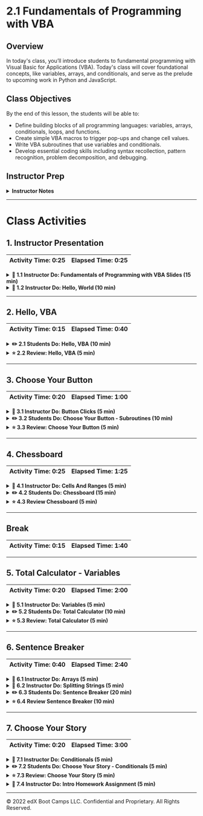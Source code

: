  # 2.1 Fundamentals of Programming with VBA

## Overview

In today's class, you’ll introduce students to fundamental programming with Visual Basic for Applications (VBA). Today's class will cover foundational concepts, like variables, arrays, and conditionals, and serve as the prelude to upcoming work in Python and JavaScript.

## Class Objectives

By the end of this lesson, the students will be able to:

* Define building blocks of all programming languages: variables, arrays, conditionals, loops, and functions.
* Create simple VBA macros to trigger pop-ups and change cell values.
* Write VBA subroutines that use variables and conditionals.
* Develop essential coding skills including syntax recollection, pattern recognition, problem decomposition, and debugging.

## Instructor Prep

<details>
  <summary><strong>Instructor Notes</strong></summary>

* Today marks the class’s first foray into fundamental programming. Emphasize that our goal is to understand fundamental concepts that will apply across all programming languages. VBA syntax is **not** what makes this week valuable for the rest of the course.

* Don’t worry if you are new to VBA: VBA syntax is easy to pick up, and the language is similar to most fundamental programming languages. VBA is a user-friendly language that combines basic programming tools with a GUI interface and familiar spreadsheet-manipulation methods. By the end of the week, you and your students may be surprised by how much fun you can have writing VBA code.

* Take time before class to familiarize yourself with this unit’s exercises and activities. More importantly, practice your workflow before class. Navigating between the VBA code and Microsoft Excel can be tricky. We suggest keeping your activities folder open in VS Code.

* As class progresses, demonstrate the VBA code in VS Code before opening it in Microsoft Excel and running the script. This may be helpful to students as Microsoft Excel has limited zoom capabilities in its VBA editor. However, you may find it easier to stick to Excel's VBA editor rather than copying and pasting code to and from VS Code.

* Pay close attention to time today. There are many "mini-exercises" in today's class, and it’s easy to lose time along the way. If necessary, feel free to cut the “Choose Your Story” conditional exercise and share it with students to review independently.

* Have your TAs refer to the [Time Tracker](TimeTracker.xlsx) to stay on track.

* If you have issues with any of today's activities, you may report them [here](http://tiny.cc/BootCampFeedback).

* Please reference our [Student FAQ](../../../05-Instructor-Resources/README.md#unit-02-vba-scripting) for answers to questions frequently asked by students of this program. If you have any recommendations for additional questions, feel free to log an issue with your desired additions.

* Finally, as a reminder, these slideshows are **for instructor use only**. If distributing slides to students, please first export the slides to a PDF file. You may then distribute the PDF file to students.

</details>

- - -

# Class Activities

## 1. Instructor Presentation

| Activity Time:       0:25 |  Elapsed Time:      0:25  |
|---------------------------|---------------------------|

<details>
  <summary><strong>📣 1.1 Instructor Do: Fundamentals of Programming with VBA Slides (15 min)</strong></summary>

* **File**: [Slideshow](https://docs.google.com/presentation/d/1TWgnpDnWSOI1U12OeHVBiMALAuvWS2C3KKQPrBeicWw/edit?usp=sharing)

* Welcome students back, and begin the day’s slideshow.

* Today might be some students’ first experience with programming. Use the slides to introduce the concepts of variables, arrays, functions, loops, and conditionals. Don't spend too much time on syntax; in fact, avoid the topic entirely until you begin the code demonstrations. Instead, focus on the _concepts_ and _capabilities_ during your presentation. Students will get plenty of code-writing practice code after your presentation.

* When prompted, have students complete the steps to confirm activation of the Developer tab in Microsoft Excel. Have TAs provide assistance as needed.

    * On Macs running Excel 365, to activate the Developer tab, open the Excel menu and select “Preferences,” then open the preferences for the Ribbon and Toolbar.

</details>

<details>
  <summary><strong>📣 1.2 Instructor Do: Hello, World  (10 min)</strong></summary>

* **Files:** [Activities/01-Ins_HelloWorld/Solved/hello_world.xlsm](Activities/01-Ins_HelloWorld/Solved/hello_world-solved.xlsm)

* Once you've completed the slideshow, introduce the first VBA script. Open the VBA editor, and navigate to Module 1. All examples in this lesson plan and the ones in the rest of the unit can be found in Module 1, as in the following images:

  ![Images/developer.png](Images/developer.png)

  ![Images/module1.png](Images/module1.png)

* Introduce the students to the editor’s interface, and be sure to discuss the following points:

  * Modules are organizational units of VBA code that are usually attached to a workbook or worksheet. We can create modules by right-clicking on a workbook or worksheet and then selecting "Insert Module."

  * Once inside a module, we can start writing a VBA script. In our case, we've already created a script that will trigger Excel to deliver a pop-up message.

* VBA will run subroutines based on where the cursor is. Make sure your cursor is inside the `HelloWorld` subroutine, then the play button in your VBA editor to trigger the “Hello World” pop-up message box, as in the following images.

  ![Images/01-HelloWorld_2.png](Images/01-HelloWorld_2.png)

  ![Images/01-HelloWorld_3.png](Images/01-HelloWorld_3.png)

* After demonstrating the code, open the [HelloWorld-solved.vbs](Activities/01-Ins_HelloWorld/Solved/hello_world-solved.vbs) script in your IDE. From the IDE, guide students through the key aspects of the subroutine. Be sure to discuss the following points:

  * The code begins with the keyword `Sub`, which is short for subroutine. This line is followed by `HelloWorld()`, which marks the title of our subroutine. The empty brackets indicate that our subroutine takes in no arguments. Explain that we'll cover functions, which _do_ take in arguments, at a later point.

  * Then, explain that our subroutine has one objective&mdash;to create a pop-up message box (`MsgBox`) containing the phrase "Hello World".

  * Finally, explain that once our subroutine has triggered our pop-up message, its work is done, and the subroutine is complete, which is denoted by the `End Sub` keywords. Emphasize that every subroutine must begin with the keyword `Sub` and end with `End Sub`.

```vb
Sub HelloWorld():
	MsgBox("Hello World")
End Sub
```

* Answer any questions before proceeding to the next activity.

</details>

- - -

## 2. Hello, VBA

| Activity Time:       0:15 |  Elapsed Time:      0:40  |
|---------------------------|---------------------------|

<details>
  <summary><strong>✏️ 2.1 Students Do: Hello, VBA  (10 min)</strong></summary>

* **Readme**: [Activities/02-Stu_HelloVBA/README.md](Activities/02-Stu_HelloVBA/README.md)

* Next, open the Excel Workbook [Activities/02-Stu_HelloVBA/Solved/hello_vba-solved.xlsm](Activities/02-Stu_HelloVBA/Solved/hello_vba-solved.xlsm), and run the macro, as in the following image:

  ![Images/macro.png](Images/macro.png)

* After demonstrating the three pop-ups, have students reproduce this effect on their machines. Send them the following instructions:

  * **Instructions**

    * Create and execute a VBA script that generates three pop-up messages containing any text of your choice.

    * If you finish early, try to help other students complete the activity.

</details>

<details>
  <summary><strong>⭐ 2.2 Review: Hello, VBA (5 min)</strong></summary>

* Once time is up, share the solution found in [Activities/02-Stu_HelloVBA/Solved/hello_vba-solved.vbs](Activities/02-Stu_HelloVBA/Solved/hello_vba-solved.vbs), and guide students through the code. Note that this exercise simply required that students create three sequential message boxes with text inside each box, as in the following image:

```vb
Sub HelloVBA():
  MsgBox ("Hello VBA!")
  MsgBox ("I have come to master your vicissitudes.")
  MsgBox ("And benefit from your automation.")
End Sub
```

* Ask if there are any questions before sending out the solution and proceeding to the next example.

</details>

- - -

## 3. Choose Your Button

| Activity Time:       0:20 |  Elapsed Time:      1:00  |
|---------------------------|---------------------------|

<details>
  <summary><strong>📣 3.1 Instructor Do: Button Clicks (5 min)</strong></summary>

* **Files**: [03-Ins_ButtonClicks](Activities/03-Ins_ButtonClicks)

* Next, return to the Developer tab, where you’ll demonstrate to students how to insert a button in their spreadsheet. The Mac layout is slightly different, so be patient with students if they have any difficulty finding features across operating systems.

* First, create a button, as in the following image:
![Images/03-ButtonClicks_2.png](Images/03-ButtonClicks_2.png)

* Once the button is created, the "Assign Macro" window will pop up, where you can choose to create a new macro or select an existing one, as in the following image:
![Images/03-ButtonClicks_3.png](Images/03-ButtonClicks_3.png)

* If you accidentally close this window, you can always re-open it by right-clicking your button and selecting "Assign Macro"

* If using the Excel file provided in [03-Ins_ButtonClicks](Activities/03-Ins_ButtonClicks), the button will be associated with a macro that simply prints "You clicked me" when the button is pressed, as in the following image:
![Images/03-ButtonClicks_4.png](Images/03-ButtonClicks_4.png)


</details>

<details>
  <summary><strong>✏️ 3.2 Students Do: Choose Your Button - Subroutines (10 min)</strong></summary>

* **Readme**: [Activities/04-Stu_ChooseYourButton-Subroutines/README.md](Activities/04-Stu_ChooseYourButton-Subroutines/README.md)

* Next, open the Excel file in [Activities/04-Stu_ChooseYourButton-Subroutines/Solved/choose_your_button-solved.xlsm](Activities/04-Stu_ChooseYourButton-Subroutines/Solved/choose_your_button-solved.xlsm), and run the macro. Inform students that for this exercise, they will create two buttons that each run a different subroutine that trigger different messages when clicked.

* Send the following instructions to the students:

  * **Instructions**

    * Create an Excel file with two buttons.

    * For each button, create a different VBA subroutine that will trigger a unique pop-up message when clicked.

    * If you finish early, ensure that the people around you complete the activity as well.

</details>

<details>
  <summary><strong>⭐ 3.3 Review: Choose Your Button (5 min)</strong></summary>

* Once time is complete, open and share the solution file in [Activities/04-Stu_ChooseYourButton-Subroutines/Solved/choose_your_button-solved.vbs](Activities/04-Stu_ChooseYourButton-Subroutines/Solved/choose_your_button-solved.vbs). Guide students through the VBA script. Be sure to cover the following points:

  * We created two VBA subroutines&mdash;one for each button.

  * Return to the Excel solution file, and point out that each button is associated with a different subroutine.


```vb
' Subroutine for Button 1
Sub Button1_Click()
    MsgBox ("You clicked Button 1!")
End Sub

' Subroutine for Button 2
Sub Button2_Click()
    MsgBox ("You clicked Button 2!")
End Sub
```

* Answer any questions before proceeding to the next example.

</details>

- - -

## 4. Chessboard

| Activity Time:       0:25 |  Elapsed Time:      1:25  |
|---------------------------|---------------------------|

<details>
  <summary><strong>📣 4.1 Instructor Do: Cells And Ranges (5 min)</strong></summary>

* Open the files found in [05-Ins_CellsAndRanges/Solved/cells_and_ranges-solved.xlsm](Activities/05-Ins_CellsAndRanges/Solved/cells_and_ranges-solved.xlsm), and run the `CellsAndRanges` macro. The macro can be run from the VBA editor; or you can navigate to the “Tools” menu in Excel, then to the “Macro” submenu where you select “Macros …”.

* Be sure to clear out the contents of Sheet1 before you run the macro so you can demonstrate its effect. As you run the macro, explain the following points:

  * VBA provides two primary ways to modify the contents of a spreadsheet: `Cells` and `Ranges`.

  * `Ranges` provide a more customary Excel-based method for specifying cells of a spreadsheet. Ranges can be contiguous (e.g., `"F5:F7"`) or noncontiguous (e.g. `"R2,D2"`).

  * `Cells` provide a numeric, coordinate-based method for referencing cells in a spreadsheet. Point out to students that `Cells` are organized in a `(Row, Column)` format where integers 1, 2, and 3 denote columns A, B, and C, etc.
  * `.Value` is a method that we add to the end of our `Cell` or `Range` references to specify that we want to change the content value of these cells. This is worth noting because it may help students realize that `Cells(X, X)` isn't just capturing the contents of the cell; instead, it is capturing the entire "Cell Object," including the formatting, style, and other aspects of the cell beyond the content itself.

    ```vb
    ' Inserting Data Via Cells
    Cells(2, 1).Value = "Cat"
    Cells(2, 2).Value = "In"
    Cells(2, 3).Value = "The"
    Cells(2, 4).Value = "Hat"

    ' Inserting Data Via Ranges
    Range("F1").Value = "I"
    Range("F2").Value = "Am"
    Range("F3").Value = "Sam"
    ```

  * Ranges allow us to insert data across multiple cells simultaneously, as in the following code:


    ```vb
    ' Inserting Data Across Ranges
    Range("F5:F7").Value = 5
    ```

    * Therefore, ranges are used more often, but referring to cells can be especially useful in "loop-based" programs because we can iterate the coordinates and manipulate the cells that are referenced. Let students know that they will refine their understanding of this concept as the week progresses.

* Answer any questions before sending out the XLSM file to students.

</details>

<details>
  <summary><strong>✏️ 4.2 Students Do: Chessboard (15 min)</strong></summary>

* Next, proceed to the student activity. Open the solution file [Activities/06-Stu_ChessBoard-CellsAndRanges/Solved/chessboard-solved.xlsm](Activities/06-Stu_ChessBoard-CellsAndRanges/Solved/ChessBoard-solved.xlsm), and run the macro. Explain to students that they’ll be adding text-based chess pieces to a chessboard using a combination of `Cells` and `Ranges`.

![Images/06-ChessBoard_1.png](Images/06-ChessBoard_1.png)

* Explain to students that iterators are marked using `i` and `j` for the following reasons:

  * They are widely accepted as iterator names in other programming languages, such as JavaScript and C++.

  * The use of `i` and `j` as iterators was commonplace in math before some higher-level languages were even created.

  * Practicing with these iterators now will help build confidence for when we encounter these iterators again&mdash;in the curriculum and then in the field.

* Then, send students the following image, spreadsheet, and instructions:

  * **Files:**

    * [ChessBoard.png](Activities/06-Stu_ChessBoard-CellsAndRanges/Images/ChessBoard.png)

    * [ChessBoard_Unsolved.xlsm](Activities/06-Stu_ChessBoard-CellsAndRanges/Unsolved/ChessBoard.xlsm)

  * **Instructions:**

* Add text-based chess pieces to the provided chessboard. For the first two rows of the chessboard, use `Ranges`; for the final two rows of the chessboard, use `Cells`.

Piece positions:

| Rook | Knight | Bishop | Queen | King | Bishop | Knight | Rook |
|----|----|----|----|----|----|----|----|
| Pawn | Pawn | Pawn | Pawn | Pawn | Pawn | Pawn | Pawn |
| &nbsp; |  |  |  |  |  |  |  |
| &nbsp; |  |  |  |  |  |  |  |
| &nbsp; |  |  |  |  |  |  |  |
| &nbsp; |  |  |  |  |  |  |  |
| Pawn | Pawn | Pawn | Pawn | Pawn | Pawn | Pawn | Pawn |
| Rook | Knight | Bishop | Queen | King | Bishop | Knight | Rook |

    * **Hint:**

      * Remember that with `Ranges`, it is possible to modify multiple cells at one time.

</details>

<details>
  <summary><strong>⭐ 4.3 Review Chessboard (5 min)</strong></summary>

* **File:** [Activities/06-Stu_ChessBoard-CellsAndRanges/Solved/ChessBoard-solved.vbs](Activities/06-Stu_ChessBoard-CellsAndRanges/Solved/ChessBoard-solved.vbs)

* Once time is up, open the solution file, send it out to students, and guide students through the code.

* To begin, review the `Range` examples for the top cells; in particular, point out how we used the syntax of `Range("A1", "H1")` to place multiple pieces at one time.


```vb
  ' Insert Pawns
  Range("A2:H2").value = "Pawn"

  ' Insert Rooks
  Range("A1, H1").value = "Rook"

  ' Insert Knights
  Range("B1, G1").value = "Knight"

  ' Insert Bishops
  Range("C1, F1").value = "Bishop"

  ' Insert Queen
  Range("D1").value = "Queen"

  ' Insert King
  Range("E1").value = "King"
```

* Then, proceed through the bottom side of the board using `Cells`, as in the following image:


```vb
  ' Insert Pawns
  Cells(7, 1).value = "Pawn"
  Cells(7, 2).value = "Pawn"
  Cells(7, 3).value = "Pawn"
  Cells(7, 4).value = "Pawn"
  Cells(7, 5).value = "Pawn"
  Cells(7, 6).value = "Pawn"
  Cells(7, 7).value = "Pawn"
  Cells(7, 8).value = "Pawn"

  ' Insert Rooks
  Cells(8, 1).value = "Rook"
  Cells(8, 8).value = "Rook"

  ' Insert Knights
  Cells(8, 2).value = "Knight"
  Cells(8, 7).value = "Knight"

  ' Insert Bishops
  Cells(8, 3).value = "Bishop"
  Cells(8, 6).value = "Bishop"

  ' Insert Queen
  Cells(8, 4).value = "Queen"

  ' Insert King
  Cells(8, 5).value = "King"
```

* As you discuss the solution, identify opportunities to engage students and ask them direct, pointed questions.

</details>

- - -

## Break

| Activity Time:       0:15 |  Elapsed Time:      1:40  |
|---------------------------|---------------------------|

- - -

## 5. Total Calculator - Variables

| Activity Time:       0:20 |  Elapsed Time:      2:00  |
|---------------------------|---------------------------|

<details>
  <summary><strong>📣 5.1 Instructor Do: Variables  (5 min)</strong></summary>

* Next, transition to the concept of variables. Remind students that variables are **named items** in programming. They can store strings (text), numerics (integers and doubles for decimals), booleans (true or false), and more. Then, open the `Variables` script in [07-Ins_Variables/Solved/variables-solved.vbs](Activities/07-Ins_Variables/Solved/Variables-solved.vbs).

* Guide students through each example:

  * Point out that VBA uses the single quote (`'`) to denote a comment: everything following a single quote is just for humans.

  * Break down the VBA syntax for creating variables. Explain that we create (declare) variables by using the `Dim` keyword followed by the name of the variable and the type `as String`.

  * Point out that by declaring the variable, we have created space in memory to store a value. We access that stored value by using the variable’s name.

  * We can "concatenate" strings by combining them, and we can perform mathematical functions by combining numeric variables with operators.

```vb
    ' Basic String Variable
    ' ----------------------------------------
    Dim name As String
    name = "Gandalf"

    MsgBox (name)

    ' Basic String Concatenation (Combination)
    ' ----------------------------------------
    Dim title As String
    title = "The Great"

    Dim fullname As String
    fullname = name + " " + title

    MsgBox (fullname)
```

  * We can also use these variables to set the values of our cells.

```vb
    ' Basic Numeric manipulation
    ' ----------------------------------------
    Cells(1, 1).Value = price * (1 + tax)
```

  * Finally, we can combine numerics and strings by "casting" our numerics into string format using the `Str()` method. Similarly, we can cast strings into integers using the `Int()` method.

 ```vb
    ' String, Numeric Combination (Casting)
    ' ----------------------------------------
    MsgBox ("I am " + Str(age1) + " years old.")
```

  * Check for any questions before running the script and sharing it with students.

</details>

<details>
  <summary><strong>✏️ 5.2 Students Do: Total Calculator (10 min)</strong></summary>

* Next, introduce the student exercise. This may be a challenge for students who are new to programming, so please be patient as they establish a rhythm switching between the code examples you provide and their own code editors.

* In this exercise, students will create a basic VBA script that takes in user-provided `Price`, `Tax`, and `Quantity` values to calculate a total value. They will need to create variables to store these quantities before providing a final output.

* Send out the following files and instructions to students:

  * **Files:**

    * [TotalCalculator_Unsolved.vbs](Activities/08-Stu_TotalCalculator-Variables/Unsolved/total_calculator.vbs)

    * [TotalCalculator_Unsolved.xlsm](Activities/08-Stu_TotalCalculator-Variables/Unsolved/total_calculator.xlsm)

  * **Instructions:**

    * Using the spreadsheet and unsolved VBS code as a starter, complete the script so that `Price`, `Tax`, `Quantity`, and `Total` are stored in variables.

    * Then, assign these variables the value of their associated cell in the spreadsheet.

    * Once complete, your code should set the `Total` value in the spreadsheet.

    * Create a pop-up message that states the total value: "Your total is $45.00."

    * **Bonus:**

      * Try to complete the exercise _without_ looking at the starter code.

</details>

<details>
  <summary><strong>⭐ 5.3 Review: Total Calculator (5 min)</strong></summary>

* Once time is up, open the solution inside [Activities/08-Stu_TotalCalculator-Variables/Solved/total_calculator-solved.vbs](Activities/08-Stu_TotalCalculator-Variables/Solved/total_calculator-solved.vbs). Guide students through the final code, and be sure to cover the following points:

  * We created a set of variables for `Price`, `Tax`, `Quantity`, and `Total`, each as the data type `Double`.

  * We then used the value of the cells to assign values to `Price`, `Tax`, and `Quantity`.

  * The code then uses these variables to calculate `Total`.

  * Finally, we create a message box to print the `Total`, and set the value of our `Total` cell as the variable value.

```vb
    ' Create variables for the Price, Tax, Quantity, and Total
    Dim Price As Double
    Dim Tax As Double
    Dim Quantity As Double
    Dim Total As Double

    ' Retrieve and store the data values in each variable
    Price = Range("B2").Value
    Tax = Range("C2").Value
    Quantity = Range("D2").Value

    ' Calculate the total by using each of the variables
    Total = Price * (1 + Tax) * Quantity

    ' Create a Message Box for the Total and insert into cell
    MsgBox ("Your total is $" + Str(Total))
    Range("E2").Value = Total
```

* Answer any questions before sharing the solution file.

</details>

- - -

## 6. Sentence Breaker

| Activity Time:       0:40 |  Elapsed Time:      2:40  |
|---------------------------|---------------------------|

<details>
  <summary><strong>📣 6.1 Instructor Do: Arrays (5 min)</strong></summary>

* Now, introduce the students to our next concept, **arrays**. Re-emphasize that students do not need to master or memorize VBA syntax. Our goal is to build an understanding of programming fundamentals, and arrays are an essential building block across programming languages.

* Open and share the script in [Activities/09-Ins_Arrays/Solved/simple_arrays-solved.xlsm](Activities/09-Ins_Arrays/Solved/simple_arrays-solved.xlsm), and guide students through the code. Be sure to cover the following points:

  * Arrays use zero-based numbering (0-indexed), meaning that the first element is 0 instead of 1. Note that zero-based numbering is a common paradigm across programming languages (Python, JavaScript, etc.).

  * We created an array called `Ingredients` to hold six strings, but because of zero-indexing, five is the final number that we pass in. So, (0,1,2,3,4,5) is an array with six spots or positions.

  * We then added elements to this array using the `Ingredients(X)` syntax.

  * We then retrieved these values by referencing our array with the index number.

```vb
    ' Basic Array Example
    ' ------------------------------------------
    ' Create the Ingredients Array
    Dim Ingredients(5) as String

    ' Add Ingredients to the Array
    Ingredients(0) = "Chocolate Bar"
    Ingredients(1) = "Peanut Butter"
    Ingredients(2) = "Jelly"
    Ingredients(3) = "Macaroni"
    Ingredients(4) = "Potato Salad"
    Ingredients(5) = "Dragonfruit"

    ' Retrieve specific elements of the array
    MsgBox(Ingredients(4))
    MsgBox(Ingredients(0))
```

* Answer any questions before proceeding to the next example.

</details>

<details>
  <summary><strong>📣 6.2 Instructor Do: Splitting Strings (5 min)</strong></summary>

* Next, we’ll be introducing the `Split` method, which breaks apart strings based on a provided delimiter. These broken-down strings will then become elements of a larger array.

* **Files**:

  * [Activities/10-Ins_Splitting/Solved/Splitting-solved.xlsm](Activities/10-Ins_Splitting/Solved/Splitting-solved.xlsm)

  * [Activities/10-Ins_Splitting/Solved/Splitting-solved.vbs](Activities/10-Ins_Splitting/Solved/Splitting-solved.vbs)

* As you guide students through this example, be sure to cover the following points:

  * A `Words` array is created with an undefined number of string elements.

  * A variable `Shakespeare` is used to hold a line of text.

  * We then use the `Split` method to break apart the `Shakespeare` variable by spaces between words. The resulting array takes the form `["To", "be", "or", "not", "to", "be", ...]`.

  * We can then select individual words from the resulting array by referencing the word's index in the array.

```vb
    ' String Splitting Example
    ' ------------------------------------------
    Dim Words() As String
    Dim Shakespeare As String
    Shakespeare = "To be or not to be. That is the question"

    ' Break apart the Shakespeare quote into individual words
    Words = Split(Shakespeare, " ")

    ' Print individual word
    MsgBox (Words(5))
```

* Answer any questions before proceeding to the next example.

</details>

<details>
  <summary><strong>✏️ 6.3 Students Do: Sentence Breaker (20 min)</strong></summary>

* Be prepared for this exercise. It’s a challenging one! Be sure to check in with students and provide support as they work through their thinking process. They will be creating an Excel macro that identifies words based on user-provided word numbers.

  * For example, if a user provides the number 3 for a given sentence, "Any fool can know. The point is to understand," then their resulting script should print the word "can."

* Open the solved Excel workbook [Activities/11-Stu_SentenceBreaker-Splitting/Solved/sentence_breaker-solved.xlsm](Activities/11-Stu_SentenceBreaker-Splitting/Solved/sentence_breaker-solved.xlsm), clear out the green boxes containing the results, and change the word numbers.

* Then, run the script, and demonstrate to students that the macro "finds" the correct words based on the word number, as in the following image:

![Images/12-SentenceArray_2.png](Images/12-SentenceArray_2.png)

* Then, send students the following files and instructions:

  * **Files**

    * [SentenceBreaker.vbs](Activities/11-Stu_SentenceBreaker-Splitting/Unsolved/sentence_breaker.vbs)

    * [SentenceBreaker.xlsm](Activities/11-Stu_SentenceBreaker-Splitting/Unsolved/sentence_breaker.xlsm)

  * **Instructions:**

    * Using the files provided as a starting point, create a VBA script that reads in a user-provided sentence and then prints the correct words based on the word numbers provided.

    * **Notes:**

      * This is a more challenging assignment, so take your time. Try to work through it piece by piece.

</details>

<details>
  <summary><strong>⭐ 6.4 Review Sentence Breaker (10 min)</strong></summary>

* Once time is up, open the solution script [Activities/11-Stu_SentenceBreaker-Splitting/Solved/sentence_breaker-solved.vbs](Activities/11-Stu_SentenceBreaker-Splitting/Solved/sentence_breaker-solved.vbs). Then, guide students through the solution, and cover four key areas:

  * The first key area is where we declare and assign a variable to hold our sentence.

    ```vb
    ' Retrieve the user sentence and store in variable
    Dim Sentence As String
    Sentence = Cells(1, 2).Value
    MsgBox (Sentence)
    ```

  * The next key area is where we declare our variables associated with the word numbers. Each of these is drawn from the cell values where users provide their input.

    ```vb
    num1 = Cells(4, 1).Value
    num2 = Cells(5, 1).Value
    num3 = Cells(6, 1).Value
    ```

  * In our next key area, we break apart our sentence into an array using the `Split` method.

    ```vb
    ' Split the user's sentence into words
    Dim SentenceArray() As String
    SentenceArray = Split(Sentence, " ")
    ```

  * Finally, we use the word numbers provided to draw from the sentence array we created. We subtract one from the word number to account for the fact that users will provide word numbers beginning at 1, while our array indexes words starting at 0.

    ```vb
    ' Use the word numbers to retrieve the specific words in the sentence
    ' Remember to offset by the 0 index
    Cells(4, 2).Value = SentenceArray(num1 - 1)
    Cells(5, 2).Value = SentenceArray(num2 - 1)
    Cells(6, 2).Value = SentenceArray(num3 - 1)
    ```

* Once you've broken down the code, send it to students to review. Encourage them to talk it over with the student next to them for a few moments, then check for any new questions that come out of this discussion.

</details>

- - -

## 7. Choose Your Story

| Activity Time:       0:20 |  Elapsed Time:      3:00  |
|---------------------------|---------------------------|

<details>
  <summary><strong>📣 7.1 Instructor Do: Conditionals (5 min)</strong></summary>

* Next, open the files found in [12-Ins_Conditionals](Activities/12-Ins_Conditionals/Solved). Use these examples to guide students through the use of conditionals in VBA. Be sure to cover the following points:

  * Note that VBA conditionals have practical benefits over traditional Excel formulas. Gone are the days of squeezing conditionals into a single Excel formula. With VBA, we have cleaner syntax and more nuanced conditionals.

  * In VBA, the syntax for conditionals involves `If`, `Then`, and `End If`. Additional keywords include `ElseIf` and `Else`.

  * In VBA, we can combine conditions using the keywords `And` and `Or`.

* Finally, send these files to students as a reference for the next activity.

```vb
  ' Simple Conditional Example
  ' ------------------------------------------
  If Range("A2").Value > Range("B2").Value Then
      MsgBox ("Num 1 is greater than Num 2")
  End If

  ' Simple Conditional with If, Else, and Elseif
  ' ------------------------------------------
  If Range("A5").Value > Range("B5").Value Then
      MsgBox ("Num 3 is greater than Num 4")

  ElseIf Range("A5").Value < Range("B5").Value Then
      MsgBox("Num 4 is greater than Num 3")

  Else
      MsgBox("Num 3 and Num 4 are equal")

  End If
```

</details>

<details>
  <summary><strong>✏️ 7.2 Students Do: Choose Your Story - Conditionals (5 min)</strong></summary>

* **Readme**: [Activities/13-Stu_ChooseYourStory-Conditionals/README.md](Activities/13-Stu_ChooseYourStory-Conditionals/README.md)

* If time permits, begin the final exercise of the day. In this exercise, students are tasked with creating a simple game that outputs a message box based on a user's input number, as in the following image:

![Images/14-ChoosePath_1.png](Images/14-ChoosePath_1.png)

* Send out the following instructions:

  * **Instructions:**

    * Create an Excel workbook and VBA macro that provides a user with an input field and a single button. Based on the user-input number (1, 2, 3, or 4), the button will trigger different message boxes.

      * If the user enters a value of 1, display "You choose to enter the wooded forest of doom!"

      * If the user enters a value of 2, display "You choose to enter the fiery volcano of doom!"

      * If the user enters a value of 3, display "You choose to enter the terrifying jungle of doom!"

      * If the user enters a value of 4, display a similar custom message.

      * If the user enters anything else, display “You decide to stay home instead.”



</details>

<details>
  <summary><strong>⭐ 7.3 Review: Choose Your Story (5 min)</strong></summary>

* Once time is up, open the [solution](Activities/13-Stu_ChooseYourStory-Conditionals/Solved), and share it with students. Guide them through the code’s logic and use of VBA conditional syntax

```vb
  ' Use conditionals to change message box based on user input
  If (Range("B1").Value = 1) Then
      MsgBox("You choose to enter the wooded forest of doom!")

  Elseif (Range("B1").Value = 2) Then
      MsgBox("You choose to enter the fiery volcano of doom!")

  Elseif (Range("B1").Value = 3) Then
      MsgBox("You choose to enter the terrifying jungle of doom!")

  Elseif (Range("B1").Value = 4) Then
      MsgBox("You choose to enter the bathroom")

  Else
      MsgBox("You decide to stay home instead.")

  End If
```

* Answer any questions before providing students with the solution.

</details>

<details>
  <summary><strong>📣 7.4 Instructor Do: Intro Homework Assignment  (5 min)</strong></summary>

* With whatever time remains, briefly introduce students to this week's homework. The homework assignment essentially tasks them with creating a VBA script to loop through stock market records to identify various stocks based on provided conditions. Let them know that they will be able to complete the homework by the end of Saturday's class.

* Wish them well, and then close out class!

</details>

- - -

© 2022 edX Boot Camps LLC. Confidential and Proprietary. All Rights Reserved.
